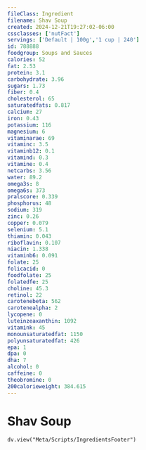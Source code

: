 ```yaml
---
fileClass: Ingredient
filename: Shav Soup
created: 2024-12-21T19:27:02-06:00
cssclasses: ['nutFact']
servings: ['Default | 100g','1 cup | 240']
id: 788888
foodgroup: Soups and Sauces
calories: 52
fat: 2.53
protein: 3.1
carbohydrate: 3.96
sugars: 1.73
fiber: 0.4
cholesterol: 65
saturatedfats: 0.817
calcium: 27
iron: 0.43
potassium: 116
magnesium: 6
vitaminarae: 69
vitaminc: 3.5
vitaminb12: 0.1
vitamind: 0.3
vitamine: 0.4
netcarbs: 3.56
water: 89.2
omega3s: 8
omega6s: 373
pralscore: 0.339
phosphorus: 48
sodium: 319
zinc: 0.26
copper: 0.079
selenium: 5.1
thiamin: 0.043
riboflavin: 0.107
niacin: 1.338
vitaminb6: 0.091
folate: 25
folicacid: 0
foodfolate: 25
folatedfe: 25
choline: 45.3
retinol: 22
carotenebeta: 562
carotenealpha: 2
lycopene: 0
luteinzeaxanthin: 1092
vitamink: 45
monounsaturatedfat: 1150
polyunsaturatedfat: 426
epa: 1
dpa: 0
dha: 7
alcohol: 0
caffeine: 0
theobromine: 0
200calorieweight: 384.615
---
```


# Shav Soup

```dataviewjs
dv.view("Meta/Scripts/IngredientsFooter")
```